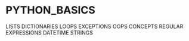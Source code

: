 # PYTHON_BASICS
LISTS
DICTIONARIES
LOOPS
EXCEPTIONS
OOPS CONCEPTS
REGULAR EXPRESSIONS
DATETIME
STRINGS


